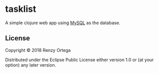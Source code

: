 # tasklist

A simple clojure web app using [MySQL](https://www.mysql.com/) as the database.


## License

Copyright © 2018 Renzy Ortega

Distributed under the Eclipse Public License either version 1.0 or (at
your option) any later version.
